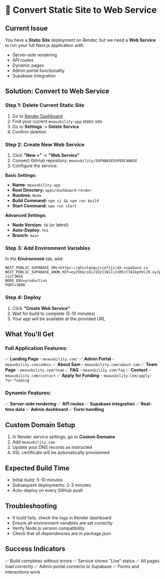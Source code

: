 # 🚀 Convert Static Site to Web Service

## Current Issue
You have a **Static Site** deployment on Render, but we need a **Web Service** to run your full Next.js application with:
- Server-side rendering
- API routes  
- Dynamic pages
- Admin portal functionality
- Supabase integration

## Solution: Convert to Web Service

### Step 1: Delete Current Static Site
1. Go to [Render Dashboard](https://dashboard.render.com)
2. Find your current `meauxbility-app` static site
3. Go to **Settings** → **Delete Service**
4. Confirm deletion

### Step 2: Create New Web Service
1. Click **"New +"** → **"Web Service"**
2. Connect GitHub repository: `meauxbility/SUPABASESUPERCHARGE`
3. Configure the service:

**Basic Settings:**
- **Name:** `meauxbility-app`
- **Root Directory:** `apps/dashboard-render`
- **Runtime:** `Node`
- **Build Command:** `npm ci && npm run build`
- **Start Command:** `npm run start`

**Advanced Settings:**
- **Node Version:** `18` (or latest)
- **Auto-Deploy:** `Yes`
- **Branch:** `main`

### Step 3: Add Environment Variables
In the **Environment** tab, add:
```
NEXT_PUBLIC_SUPABASE_URL=https://ghiulqoqujsiofsjcrqk.supabase.co
NEXT_PUBLIC_SUPABASE_ANON_KEY=eyJhbGciOiJIUzI1NiIsInR5cCI6IkpXVCJ9.eyJpc3MiOiJzdXBhYmFzZSIsInJlZiI6ImdoaXVscW9xdWpzaW9mc2pjcnFrIiwicm9sZSI6ImFub24iLCJpYXQiOjE3NjA5NjAwOTAsImV4cCI6MjA3NjUzNjA5MH0.gJc7lCi9JMVhNAdon44Zuq5hT15EVM3Oyi-iszfJWSA
NODE_ENV=production
PORT=3000
```

### Step 4: Deploy
1. Click **"Create Web Service"**
2. Wait for build to complete (5-10 minutes)
3. Your app will be available at the provided URL

## What You'll Get

### Full Application Features:
✅ **Landing Page** - `meauxbility.com/`
✅ **Admin Portal** - `meauxbility.com/admin`
✅ **About Sam** - `meauxbility.com/about-sam`
✅ **Team Page** - `meauxbility.com/team`
✅ **FAQ** - `meauxbility.com/faq`
✅ **Contact** - `meauxbility.com/contact`
✅ **Apply for Funding** - `meauxbility.com/apply-for-funding`

### Dynamic Features:
✅ **Server-side rendering**
✅ **API routes**
✅ **Supabase integration**
✅ **Real-time data**
✅ **Admin dashboard**
✅ **Form handling**

## Custom Domain Setup
1. In Render service settings, go to **Custom Domains**
2. Add `meauxbility.com`
3. Update your DNS records as instructed
4. SSL certificate will be automatically provisioned

## Expected Build Time
- Initial build: 5-10 minutes
- Subsequent deployments: 2-3 minutes
- Auto-deploy on every GitHub push

## Troubleshooting
- If build fails, check the logs in Render dashboard
- Ensure all environment variables are set correctly
- Verify Node.js version compatibility
- Check that all dependencies are in package.json

## Success Indicators
✅ Build completes without errors
✅ Service shows "Live" status
✅ All pages load correctly
✅ Admin portal connects to Supabase
✅ Forms and interactions work
